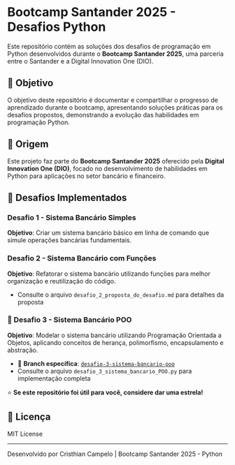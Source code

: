 # Bootcamp Santander 2025 - Desafios Python

Este repositório contém as soluções dos desafios de programação em Python desenvolvidos durante o **Bootcamp Santander 2025**, uma parceria entre o Santander e a Digital Innovation One (DIO).

## 🎯 Objetivo

O objetivo deste repositório é documentar e compartilhar o progresso de aprendizado durante o bootcamp, apresentando soluções práticas para os desafios propostos, demonstrando a evolução das habilidades em programação Python.

## 🏦 Origem

Este projeto faz parte do **Bootcamp Santander 2025** oferecido pela **Digital Innovation One (DIO)**, focado no desenvolvimento de habilidades em Python para aplicações no setor bancário e financeiro.

## 🚀 Desafios Implementados

### Desafio 1 - Sistema Bancário Simples

**Objetivo**: Criar um sistema bancário básico em linha de comando que simule operações bancárias fundamentais.


### Desafio 2 - Sistema Bancário com Funções

**Objetivo**: Refatorar o sistema bancário utilizando funções para melhor organização e reutilização do código.

- Consulte o arquivo `desafio_2_proposta_do_desafio.md` para detalhes da proposta

### 🏦 Desafio 3 - Sistema Bancário POO

**Objetivo**: Modelar o sistema bancário utilizando Programação Orientada a Objetos, aplicando conceitos de herança, polimorfismo, encapsulamento e abstração.

- 🌿 **Branch específica**: [`desafio-3-sistema-bancario-poo`](https://github.com/KrisKinze/Santander-Bootcamp-2025-Desafios-Python-Cristhian-Campelo/tree/desafio-3-sistema-bancario-poo)
- Consulte o arquivo `desafio_3_sistema_bancario_POO.py` para implementação completa


⭐ **Se este repositório foi útil para você, considere dar uma estrela!**

## 📄 Licença

MIT License

---

Desenvolvido por Cristhian Campelo | Bootcamp Santander 2025 - Python
